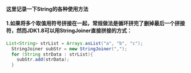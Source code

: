 #### 这里记录一下String的各种使用方法

#### 1.如果将多个取值用符号拼接在一起，常规做法是循环拼完了删掉最后一个拼接符，然而JDK1.8可以用StringJoiner直接拼接的方式：
```java
List<String> strList = Arrays.asList("a", "b", "c");
  StringJoiner subStr = new StringJoiner(",");
  for (String strData : strList){
    subStr.add(strData);
  }
```
